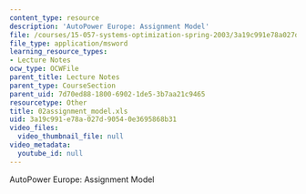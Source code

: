 ```yaml
---
content_type: resource
description: 'AutoPower Europe: Assignment Model'
file: /courses/15-057-systems-optimization-spring-2003/3a19c991e78a027d90540e3695868b31_02assignment_model.xls
file_type: application/msword
learning_resource_types:
- Lecture Notes
ocw_type: OCWFile
parent_title: Lecture Notes
parent_type: CourseSection
parent_uid: 7d70ed88-1800-6902-1de5-3b7aa21c9465
resourcetype: Other
title: 02assignment_model.xls
uid: 3a19c991-e78a-027d-9054-0e3695868b31
video_files:
  video_thumbnail_file: null
video_metadata:
  youtube_id: null
---
```

AutoPower Europe: Assignment Model

